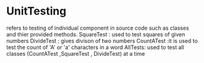 # UnitTesting
refers to testing of individual component in source code such as classes and thier provided methods.
SquareTest : used to test squares of given numbers 
DivideTest : gives divison of two numbers 
CountATest :it is used to test the count of 'A' or 'a' characters in a word 
AllTests: used to test all classes (CountATest ,SquareTest , DivideTest) at a time
